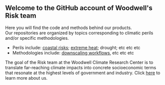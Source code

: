 ## Welcome to the GitHub account of Woodwell's Risk team

Here you will find the code and methods behind our products.  
Our repositories are organized by topics corresponding to climatic perils and/or specific methodologies. 
- Perils include: [coastal risks](https://github.com/search?q=org%3AWoodwellRisk%20topic%3Acoastal&type=repositories); [extreme heat](https://github.com/search?q=org%3AWoodwellRisk%20topic%3Aheat&type=repositories); drought; etc etc etc
- Methodologies include: [downscaling workflows](https://github.com/search?q=org%3AWoodwellRisk%20topic%3Abasd&type=repositories), etc etc etc



The goal of the Risk team at the Woodwell Climate Research Center is to translate far-reaching climate impacts into concrete socioeconomic terms that resonate at the highest levels of government and industry. Click [here](https://www.woodwellclimate.org/research-area/risk/) to learn more about us.
